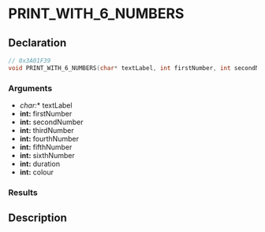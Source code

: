 # PRINT_WITH_6_NUMBERS

## Declaration
```cpp
// 0x3A01F39
void PRINT_WITH_6_NUMBERS(char* textLabel, int firstNumber, int secondNumber, int thirdNumber, int fourthNumber, int fifthNumber, int sixthNumber, int duration, int colour);
```

### Arguments
- **char*:** textLabel
- **int:** firstNumber
- **int:** secondNumber
- **int:** thirdNumber
- **int:** fourthNumber
- **int:** fifthNumber
- **int:** sixthNumber
- **int:** duration
- **int:** colour

### Results

## Description
